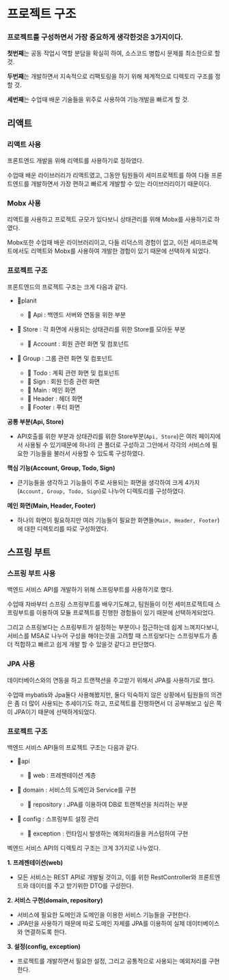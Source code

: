 # 프로젝트 구조

### 프로젝트를 구성하면서 가장 중요하게 생각한것은 3가지이다.

**첫번째**는 공동 작업시 역할 분담을 확실히 하여, 소스코드 병합시 문제를 최소한으로 할 것.

**두번째**는 개발하면서 지속적으로 리팩토링을 하기 위해 체계적으로 디렉토리 구조를 정할 것.

**세번째**는 수업때 배운 기술들을 위주로 사용하여 기능개발을 빠르게 할 것.

## 리액트

### 리액트 사용

프론트엔드 개발을 위해 리액트를 사용하기로 정하였다.

수업때 배운 라이브러리가 리액트였고, 그동안 팀원들이 세미프로젝트를 하여 다들 프론트엔드를 개발하면서 가장 편하고 빠르게 개발할 수 있는 라이브러리이기 때문이다.

### Mobx 사용

리액트를 사용하고 프로젝트 규모가 있다보니 상태관리를 위해 Mobx를 사용하기로 하였다.

Mobx또한 수업때 배운 라이브러리이고, 다들 리덕스의 경험이 없고, 이전 세미프로젝트에서도 리액트와 Mobx를 사용하여 개발한 경험이 있기 때문에 선택하게 되었다.

### 프로젝트 구조

프론트엔드의 프로젝트 구조는 크게 다음과 같다.

- 📁planit

  - 📁 Api : 백엔드 서버와 연동을 위한 부분
- 📁 Store : 각 화면에 사용되는 상태관리를 위한 Store를 모아둔 부분
  - 📁 Account : 회원 관련 화면 및 컴포넌트
- 📁 Group : 그룹 관련 화면 및 컴포넌트
  - 📁 Todo : 계획 관련 화면 및 컴포넌트
  - 📁 Sign : 회원 인증 관련 화면
  - 📁 Main : 메인 화면
  - 📁 Header : 헤더 화면
  - 📁 Footer : 푸터 화면

**공통 부분(Api, Store)**

- API호출를 위한 부분과 상태관리를 위한 Store부분(`Api, Store`)은 여러 페이지에서 사용될 수 있기때문에 하나의 큰 폴더로 구성하고 그안에서 각각의 서비스에 필요한 기능들을 불러서 사용할 수 있도록 구성하였다.

**핵심 기능(Account, Group, Todo, Sign)**

- 큰기능들을 생각하고 기능들이 주로 사용되는 화면을 생각하여 크게 4가지(`Account, Group, Todo, Sign`)로 나누어 디렉토리를 구성하였다.

**메인 화면(Main, Header, Footer)**

- 하나의 화면이 필요하지만 여러 기능들이 필요한 화면들(`Main, Header, Footer`)에 대한 디렉토리를 따로 구성하였다.

## 스프링 부트

### 스프링 부트 사용

백엔드 서비스 API를 개발하기 위해 스프링부트를 사용하기로 했다.

수업때 자바부터 스프링 스프링부트를 배우기도해고, 팀원들이 이전 세미프로젝트때 스프링부트를 이용하여 모듈 프로젝트를 진행한 경험들이 있기 때문에 선택하게되었다.

그리고 스프링보다는 스프링부트가 설정하는 부분이나 접근하는데 쉽게 느껴지다보니, 서비스를 MSA로 나누어 구성을 해야는것을 고려할 때 스프링보다는 스프링부트가 좀 더 적합하고 빠르고 쉽게 개발 할 수 있을것 같다고 판단했다.

### JPA 사용

데이터베이스와의 연동을 하고 트랜잭션을 주고받기 위해서 JPA를 사용하기로 했다.

수업때 mybatis와 Jpa둘다 사용해봤지만, 둘다 익숙하지 않은 상황에서 팀원들의 의견은 좀 더 많이 사용되는 추세이기도 하고, 프로젝트를 진행하면서 더 공부해보고 싶은 쪽이 JPA이기 때문에 선택하게되었다.

### 프로젝트 구조

백엔드 서비스 API들의 프로젝트 구조는 다음과 같다.

- 📁api

  - 📁 web : 프레젠테이션 계층
- 📁 domain : 서비스의 도메인과 Service를 구현
  - 📁 repository : JPA를 이용하여 DB로 트랜젝션을 처리하는 부분
- 📁 config : 스프링부트 설정 관리
  - 📁 exception : 런타임시 발생하는 예외처리들을 커스텀하여 구현

벡엔드 서비스 API의 디렉토리 구조는 크게 3가지로 나누었다.

**1. 프레젠테이션(web)**

- 모든 서비스는 REST API로 개발될 것이고, 이를 위한 RestController와 프론트엔드와 데이터를 주고 받기위한 DTO를 구성한다.

**2. 서비스 구현(domain, repository)**

- 서비스에 필요한 도메인과 도메인을 이용한 서비스 기능들을 구현한다.
- JPA만을 사용하기 때문에 따로 도메인 자체를 JPA를 이용하여 실제 데이터베이스와 연결하도록 한다.

**3. 설정(config, exception)**

- 프로젝트를 개발하면서 필요한 설정, 그리고 공통적으로 사용되는 예외처리를 구현한다.